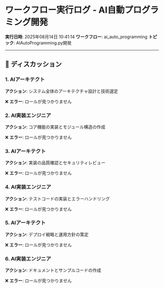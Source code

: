 # ワークフロー実行ログ - AI自動プログラミング開発

**実行日時**: 2025年08月14日 10:41:14
**ワークフロー**: ai_auto_programming
**トピック**: AIAutoProgramming.py開発

---

## 💬 ディスカッション

### 1. AIアーキテクト

**アクション**: システム全体のアーキテクチャ設計と技術選定

❌ **エラー**: ロールが見つかりません

### 2. AI実装エンジニア

**アクション**: コア機能の実装とモジュール構造の作成

❌ **エラー**: ロールが見つかりません

### 3. AIアーキテクト

**アクション**: 実装の品質確認とセキュリティレビュー

❌ **エラー**: ロールが見つかりません

### 4. AI実装エンジニア

**アクション**: テストコードの実装とエラーハンドリング

❌ **エラー**: ロールが見つかりません

### 5. AIアーキテクト

**アクション**: デプロイ戦略と運用方針の策定

❌ **エラー**: ロールが見つかりません

### 6. AI実装エンジニア

**アクション**: ドキュメントとサンプルコードの作成

❌ **エラー**: ロールが見つかりません
